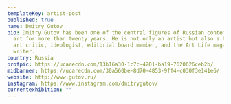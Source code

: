 ```yaml
---
templateKey: artist-post
published: true
name: Dmitry Gutov
bio: Dmitry Gutov has been one of the central figures of Russian contemporary
  art for more than twenty years. He is not only an artist but also a theorist,
  art critic, ideologist, editorial board member, and the Art Life magazine
  writer.
country: Russia
profpic: https://ucarecdn.com/13b16a30-1c7c-4201-ba19-7620626ceb2b/
midbanner: https://ucarecdn.com/30a560be-8d70-4853-9ff4-c030f3e141e6/
website: http://www.gutov.ru/
instagram: https://www.instagram.com/dmitrygutov/
currentexhibition: ""
---
```

